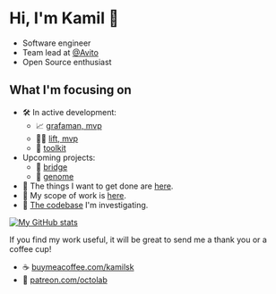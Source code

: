 # Hi, I'm Kamil 👋

- Software engineer
- Team lead at [@Avito](https://github.com/avito-tech)
- Open Source enthusiast

## What I'm focusing on

- 🛠  In active development:
  - 📈 [grafaman, mvp](https://github.com/kamilsk/grafaman/projects/1)
  - 🏋️‍♂️ [lift, mvp](https://github.com/kamilsk/lift/projects/1)
  - 🧰 [toolkit](https://github.com/orgs/octolab/projects/1)
- Upcoming projects:
  - 🌉 [bridge](https://github.com/kamilsk/bridge)
  - 🧬 [genome](https://github.com/kamilsk/genome)
- 🤔 The things I want to get done are [here](https://www.notion.so/octolab/33715348cc114ea79dd350a25d16e0b0?v=b90a1074ff8b4f43bc7dc449a959fdb5&r=0b753cbf767346f5a6fd51194829a2f3).
- 🔭 My scope of work is [here](https://miro.grsm.io/my-scope-of-work).
- 🔬 [The codebase](https://airtable.com/shrHGwgmpQ6NLm2kM) I'm investigating.

[![My GitHub stats](https://github-readme-stats.vercel.app/api?username=kamilsk)](https://github.com/kamilsk)

If you find my work useful, it will be great to send me a thank you or a coffee cup!

- ☕️ [️buymeacoffee.com/kamilsk](https://www.buymeacoffee.com/kamilsk)
- 🤗 [patreon.com/octolab](https://patreon.com/octolab)
